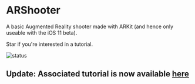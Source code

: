 # ARShooter

A basic Augmented Reality shooter made with ARKit (and hence only useable with the iOS 11 beta).

Star if you're interested in a tutorial.

![status](https://user-images.githubusercontent.com/13244177/26856310-c307c046-4ad7-11e7-9689-7dba5ed01845.gif "Status GIF")

## Update: Associated tutorial is now available [here](http://texnotes.me/post/5/)

